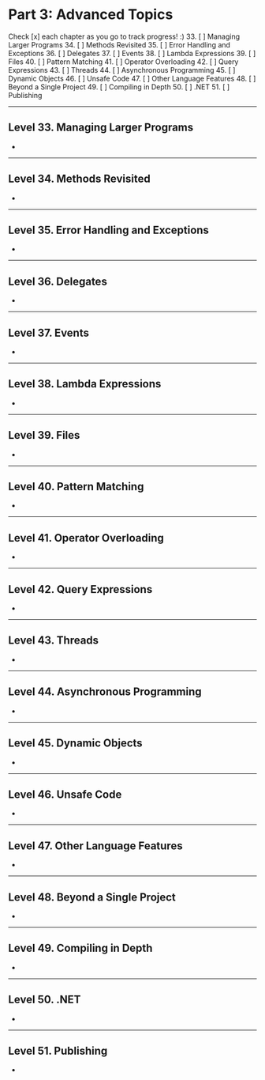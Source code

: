 <!-- TODO Add speedrun notes -->

# Part 3: Advanced Topics

Check [x] each chapter as you go to track progress! :)
33. [ ] Managing Larger Programs
34. [ ] Methods Revisited
35. [ ] Error Handling and Exceptions
36. [ ] Delegates
37. [ ] Events
38. [ ] Lambda Expressions
39. [ ] Files
40. [ ] Pattern Matching
41. [ ] Operator Overloading
42. [ ] Query Expressions
43. [ ] Threads
44. [ ] Asynchronous Programming
45. [ ] Dynamic Objects
46. [ ] Unsafe Code
47. [ ] Other Language Features
48. [ ] Beyond a Single Project
49. [ ] Compiling in Depth
50. [ ] .NET
51. [ ] Publishing

---

## Level 33. Managing Larger Programs
* 

---

## Level 34. Methods Revisited
*

---

## Level 35. Error Handling and Exceptions
*

---

## Level 36. Delegates
*

---

## Level 37. Events
*

---

## Level 38. Lambda Expressions
*

---

## Level 39. Files
*

---

## Level 40. Pattern Matching
*

---

## Level 41. Operator Overloading
*

---

## Level 42. Query Expressions
*

---

## Level 43. Threads
*

---

## Level 44. Asynchronous Programming
*

---

## Level 45. Dynamic Objects
*

---

## Level 46. Unsafe Code
*

---

## Level 47. Other Language Features
*

---

## Level 48. Beyond a Single Project
*

---

## Level 49. Compiling in Depth
*

---

## Level 50. .NET
*

---

## Level 51. Publishing
* 
